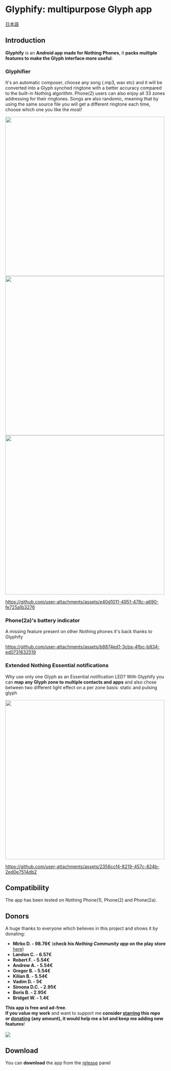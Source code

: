 # Glyphify: multipurpose Glyph app
[日本語](./README_JA.md)
## Introduction
**Glyphify** is an **Android app made for Nothing Phones**, it **packs multiple features to make the Glyph interface more useful**:

### Glyphifier
It's an automatic composer, choose any song (.mp3, wav etc) and it will be converted into a Glyph synched ringtone with a better accuracy compared to the built-in Nothing algorithm. Phone(2) users can also enjoy all 33 zones addressing for their ringtones. Songs are also randomic, meaning that by using the same source file you will get a different ringtone each time, choose which one you like the most!

<img src="https://github.com/user-attachments/assets/82a9f489-7ad8-4b62-b2b4-553003d9c253" height="500">
<img src="https://github.com/user-attachments/assets/6c6a1d89-f3b0-4d40-b2a8-59403ba72e1e" height="500">
<img src="https://github.com/user-attachments/assets/f236b849-a82f-4c6f-92a6-a43fd93650d3" height="500">

https://github.com/user-attachments/assets/e40d1011-4951-478c-a690-fe725a1b3276

### Phone(2a)'s battery indicator
A missing feature present on other Nothing phones it's back thanks to Glyphify

https://github.com/user-attachments/assets/b8874ed1-3cba-4fbc-b834-ed0731632519

### Extended Nothing Essential notifications
Why use only one Glyph as an Essential notification LED? With Glyphify you can **map any Glyph zone to multiple contacts and apps** and also chose between two different light effect on a per zone basis: static and pulsing glyph

<img src="https://github.com/user-attachments/assets/590fc34b-98b2-4324-a51e-1a8484d0b9aa" height="500">

https://github.com/user-attachments/assets/2356ccf4-8219-457c-824b-2ed0e7514db2

## Compatibility
The app has been tested on Nothing Phone(1), Phone(2) and Phone(2a).

## Donors

A huge thanks to everyone which believes in this project and shows it by donating:
- **Mirko D. - 98.76€** (**check his _Nothing Community app_ on the play store** [here](https://play.google.com/store/apps/details?id=com.nothing.news))
- **Landon C. - 6.57€**
- **Robert F. - 5.54€**
- **Andrew A. - 5.54€**
- **Gregor B. - 5.54€**
- **Kilian B. - 5.54€**
- **Vadim D. - 5€**
- **Simona D.C. - 2.95€**
- **Boris B. - 2.95€**
- **Bridget W. - 1.4€**


**This app is free and ad-free**.\
**If you value my work** and want to support me **consider <ins>starring</ins> this repo or <ins>donating</ins> (any amount), it would help me a lot and keep me adding new features**!
<br><br>
[![](https://www.paypalobjects.com/en_US/i/btn/btn_donateCC_LG.gif)](https://www.paypal.com/donate/?hosted_button_id=HJU8Y7F34Z6TL)

## Download

You can **download** the app from the [release](https://github.com/Fr4nKB/Glyphify/releases/latest) panel
